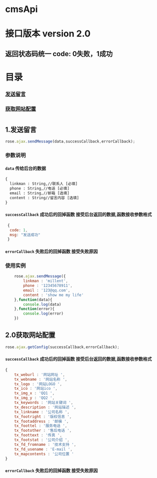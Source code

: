 # cmsApi 
# 接口版本 version 2.0
## 返回状态码统一 code:  0失败，1成功
#
# 目录 
### [发送留言](#发送留言) 
### [获取网站配置](#获取网站配置)
#
## 1.发送留言
```javascript
rose.ajax.sendMessage(data,successCallback,errorCallback);
```

### 参数说明
#### `data` 传给后台的数据
```cmd
{
  linkman : String,//联系人 [必填]
  phone : String,//电话 [必填]
  email : String,//邮箱 [选填]
  content : String//留言内容 [选填]
}
```
#### `successCallback` 成功后的回掉函数 接受后台返回的数据,函数接收参数格式
```javascript
 {
  code: 1,
  msg: "发送成功"
 }
```
#### `errorCallback` 失败后的回掉函数 接受失败原因

### 使用实例
```javascript
	rose.ajax.sendMessage({
		linkman : 'millent',
		phone : '12345678911',
		email : '123@qq.com',
		content : 'show me my life'
	},function(data){
		console.log(data)
	},function(error){
		console.log(error)
	})
```


## 2.0获取网站配置
```javascript
rose.ajax.getConfig(successCallback,errorCallback);
```
#### `successCallback` 成功后的回掉函数 接受后台返回的数据,函数接收参数格式
```javascript
{
	tx_weburl : '网站网址 ',
	tx_webname : '网站名称 ',
	tx_logo : '网站LOGO ',
	tx_ico : '网站ico ',
	tx_img_x : 'QQ1 ',
	tx_img_y : 'QQ2 ',
	tx_keywords : '网站关键词 ',
	tx_description : '网站描述 ',
	tx_linkname : '公司名称 ',
	tx_footright : '版权信息 ',
	tx_footaddress : '邮编 ',
	tx_foottel : '服务电话 ',
	tx_footother : '售后电话 ',
	tx_foottext : '传真 ',
	tx_footstat : '公司介绍 ',
	tx_fd_fromname : '技术支持 ',
	tx_fd_usename : 'E-mail ',
	tx_mapcontents : '公司位置 '
}
```
#### `errorCallback` 失败后的回掉函数 接受失败原因
